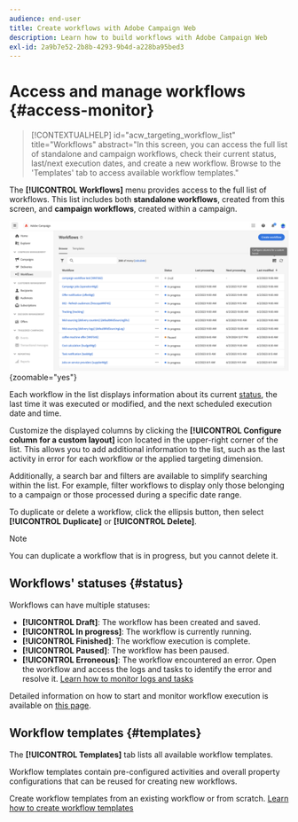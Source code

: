 ```yaml
---
audience: end-user
title: Create workflows with Adobe Campaign Web
description: Learn how to build workflows with Adobe Campaign Web
exl-id: 2a9b7e52-2b8b-4293-9b4d-a228ba95bed3
---
```

# Access and manage workflows {#access-monitor}

>[!CONTEXTUALHELP]
>id="acw_targeting_workflow_list"
>title="Workflows"
>abstract="In this screen, you can access the full list of standalone and campaign workflows, check their current status, last/next execution dates, and create a new workflow. Browse to the 'Templates' tab to access available workflow templates."

The **[!UICONTROL Workflows]** menu provides access to the full list of workflows. This list includes both **standalone workflows**, created from this screen, and **campaign workflows**, created within a campaign.

![Workflow list screen showing standalone and campaign workflows](assets/workflow-list.png){zoomable="yes"}

Each workflow in the list displays information about its current [status](#status), the last time it was executed or modified, and the next scheduled execution date and time.

Customize the displayed columns by clicking the **[!UICONTROL Configure column for a custom layout]** icon located in the upper-right corner of the list. This allows you to add additional information to the list, such as the last activity in error for each workflow or the applied targeting dimension.

Additionally, a search bar and filters are available to simplify searching within the list. For example, filter workflows to display only those belonging to a campaign or those processed during a specific date range.

To duplicate or delete a workflow, click the ellipsis button, then select **[!UICONTROL Duplicate]** or **[!UICONTROL Delete]**. 

>[!NOTE]
>
>You can duplicate a workflow that is in progress, but you cannot delete it.

## Workflows' statuses {#status}

Workflows can have multiple statuses:

* **[!UICONTROL Draft]**: The workflow has been created and saved.
* **[!UICONTROL In progress]**: The workflow is currently running.
* **[!UICONTROL Finished]**: The workflow execution is complete.
* **[!UICONTROL Paused]**: The workflow has been paused.
* **[!UICONTROL Erroneous]**: The workflow encountered an error. Open the workflow and access the logs and tasks to identify the error and resolve it. [Learn how to monitor logs and tasks](start-monitor-workflows.md#logs-tasks)

Detailed information on how to start and monitor workflow execution is available on [this page](start-monitor-workflows.md).

## Workflow templates {#templates}

The **[!UICONTROL Templates]** tab lists all available workflow templates.

Workflow templates contain pre-configured activities and overall property configurations that can be reused for creating new workflows.

Create workflow templates from an existing workflow or from scratch. [Learn how to create workflow templates](create-workflow.md#workflow-templates)